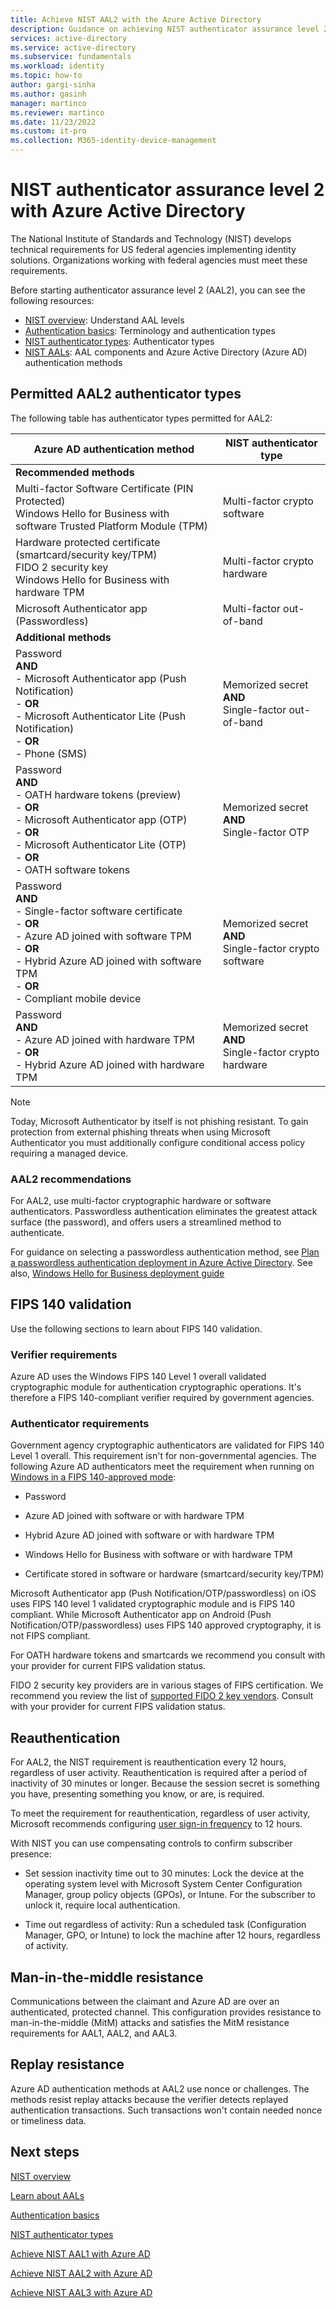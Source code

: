 ```yaml
---
title: Achieve NIST AAL2 with the Azure Active Directory
description: Guidance on achieving NIST authenticator assurance level 2 (AAL2) with Azure Active Directory.
services: active-directory 
ms.service: active-directory
ms.subservice: fundamentals
ms.workload: identity
ms.topic: how-to
author: gargi-sinha
ms.author: gasinh
manager: martinco
ms.reviewer: martinco
ms.date: 11/23/2022
ms.custom: it-pro
ms.collection: M365-identity-device-management
---
```


# NIST authenticator assurance level 2 with Azure Active Directory

The National Institute of Standards and Technology (NIST) develops technical requirements for US federal agencies implementing identity solutions. Organizations working with federal agencies must meet these requirements.

Before starting authenticator assurance level 2 (AAL2), you can see the following resources:

* [NIST overview](nist-overview.md): Understand AAL levels
* [Authentication basics](nist-authentication-basics.md): Terminology and authentication types
* [NIST authenticator types](nist-authenticator-types.md): Authenticator types
* [NIST AALs](nist-about-authenticator-assurance-levels.md): AAL components and Azure Active Directory (Azure AD) authentication methods

## Permitted AAL2 authenticator types

The following table has authenticator types permitted for AAL2:

| Azure AD authentication method| NIST authenticator type |
| - | - |
| **Recommended methods** |   |
| Multi-factor Software Certificate (PIN Protected) <br> Windows Hello for Business with software Trusted Platform Module (TPM)| Multi-factor crypto software |
| Hardware protected certificate (smartcard/security key/TPM) <br> FIDO 2 security key <br> Windows Hello for Business with hardware TPM | Multi-factor crypto hardware |
|Microsoft Authenticator app (Passwordless)  | Multi-factor out-of-band
| **Additional methods** |  |
| Password <br> **AND** <br>- Microsoft Authenticator app (Push Notification) <br>- **OR** <br>- Microsoft Authenticator Lite (Push Notification) <br>- **OR** <br>- Phone (SMS) | Memorized secret <br>**AND**<br> Single-factor out-of-band |
| Password <br> **AND** <br>- OATH hardware tokens (preview) <br>- **OR**<br>- Microsoft Authenticator app (OTP)<br>- **OR**<br>- Microsoft Authenticator Lite (OTP)<br>- **OR** <br>- OATH software tokens | Memorized secret <br>**AND** <br>Single-factor OTP|
| Password <br>**AND** <br>- Single-factor software certificate <br>- **OR**<br>- Azure AD joined  with software TPM <br>- **OR**<br>- Hybrid Azure AD joined with software TPM  <br>- **OR**<br>- Compliant mobile device | Memorized secret <br>**AND**<br> Single-factor crypto software |
| Password <br>**AND**<br>- Azure AD joined with hardware TPM <br>- **OR**<br>- Hybrid Azure AD joined with hardware TPM| Memorized secret <br>**AND**<br>Single-factor crypto hardware |

> [!NOTE]
> Today, Microsoft Authenticator by itself is not phishing resistant. To gain protection from external phishing threats when using Microsoft Authenticator you must additionally configure conditional access policy requiring a managed device.

### AAL2 recommendations

For AAL2, use multi-factor cryptographic hardware or software authenticators. Passwordless authentication eliminates the greatest attack surface (the password), and offers users a streamlined method to authenticate.

For guidance on selecting a passwordless authentication method, see [Plan a passwordless authentication deployment in Azure Active Directory](../authentication/howto-authentication-passwordless-deployment.md). See also, [Windows Hello for Business deployment guide](/windows/security/identity-protection/hello-for-business/hello-deployment-guide)

## FIPS 140 validation

Use the following sections to learn about FIPS 140 validation.

### Verifier requirements

Azure AD uses the Windows FIPS 140 Level 1 overall validated cryptographic module for authentication cryptographic operations. It's therefore a FIPS 140-compliant verifier required by government agencies.

### Authenticator requirements

Government agency cryptographic authenticators are validated for FIPS 140 Level 1 overall. This requirement isn't for non-governmental agencies. The following Azure AD authenticators meet the requirement when running on [Windows in a FIPS 140-approved mode](/windows/security/threat-protection/fips-140-validation):

* Password

* Azure AD joined with software or with hardware TPM

* Hybrid Azure AD joined with software or with hardware TPM

* Windows Hello for Business with software or with hardware TPM

* Certificate stored in software or hardware (smartcard/security key/TPM)

Microsoft Authenticator app (Push Notification/OTP/passwordless) on iOS uses FIPS 140 level 1 validated cryptographic module and is FIPS 140 compliant. While Microsoft Authenticator app on Android (Push Notification/OTP/passwordless) uses FIPS 140 approved cryptography, it is not FIPS compliant.

For OATH hardware tokens and smartcards we recommend you consult with your provider for current FIPS validation status.

FIDO 2 security key providers are in various stages of FIPS certification. We recommend you review the list of [supported FIDO 2 key vendors](../authentication/concept-authentication-passwordless.md#fido2-security-key-providers). Consult with your provider for current FIPS validation status.

## Reauthentication

For AAL2, the NIST requirement is reauthentication every 12 hours, regardless of user activity. Reauthentication is required after a period of inactivity of 30 minutes or longer. Because the session secret is something you have, presenting something you know, or are, is required.

To meet the requirement for reauthentication, regardless of user activity, Microsoft recommends configuring [user sign-in frequency](../conditional-access/howto-conditional-access-session-lifetime.md) to 12 hours.

With NIST you can use compensating controls to confirm subscriber presence:

* Set session inactivity time out to 30 minutes: Lock the device at the operating system level with Microsoft System Center Configuration Manager, group policy objects (GPOs), or Intune. For the subscriber to unlock it, require local authentication.

* Time out regardless of activity: Run a scheduled task (Configuration Manager, GPO, or Intune) to lock the machine after 12 hours, regardless of activity.

## Man-in-the-middle resistance

Communications between the claimant and Azure AD are over an authenticated, protected channel. This configuration provides resistance to man-in-the-middle (MitM) attacks and satisfies the MitM resistance requirements for AAL1, AAL2, and AAL3.

## Replay resistance

Azure AD authentication methods at AAL2 use nonce or challenges. The methods resist replay attacks because the verifier detects replayed authentication transactions. Such transactions won't contain needed nonce or timeliness data.

## Next steps

[NIST overview](nist-overview.md)

[Learn about AALs](nist-about-authenticator-assurance-levels.md)

[Authentication basics](nist-authentication-basics.md)

[NIST authenticator types](nist-authenticator-types.md)

[Achieve NIST AAL1 with Azure AD](nist-authenticator-assurance-level-1.md)

[Achieve NIST AAL2 with Azure AD](nist-authenticator-assurance-level-2.md)

[Achieve NIST AAL3 with Azure AD](nist-authenticator-assurance-level-3.md)

